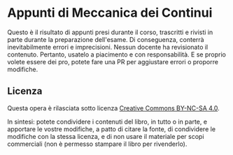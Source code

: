 # Appunti di Meccanica dei Continui

Questo è il risultato di appunti presi durante il corso, trascritti e rivisti in parte durante la preparazione dell'esame. Di conseguenza, conterrà inevitabilmente errori e imprecisioni. Nessun docente ha revisionato il contenuto. Pertanto, usatelo a piacimento e con responsabilità. E se proprio volete essere dei pro, potete fare una PR per aggiustare errori o proporre modifiche.

## Licenza

Questa opera è rilasciata sotto licenza [Creative Commons BY-NC-SA 4.0](https://creativecommons.org/licenses/by-nc-sa/4.0/).

In sintesi: potete condividere i contenuti del libro, in tutto o in parte, e apportare le vostre modifiche, a patto di citare la fonte, di condividere le modifiche con la stessa licenza, e di non usare il materiale per scopi commerciali (non è permesso stampare il libro per rivenderlo).
